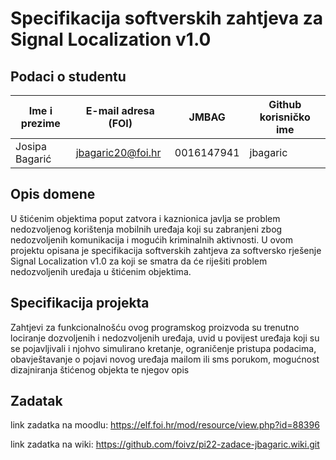
# Specifikacija softverskih zahtjeva za Signal Localization v1.0

## Podaci o studentu

Ime i prezime | E-mail adresa (FOI) | JMBAG | Github korisničko ime
------------  | ------------------- | ----- | ---------------------
Josipa Bagarić | jbagaric20@foi.hr | 0016147941 | jbagaric


## Opis domene
U štićenim objektima poput zatvora i kaznionica javlja se problem nedozvoljenog korištenja mobilnih uređaja koji su zabranjeni zbog nedozvoljenih komunikacija i mogućih kriminalnih aktivnosti. U ovom projektu opisana je specifikacija softverskih zahtjeva za softversko rješenje Signal Localization v1.0 za koji se smatra da će riješiti problem nedozvoljenih uređaja u štićenim objektima.

## Specifikacija projekta
Zahtjevi za funkcionalnošću ovog programskog proizvoda su trenutno lociranje dozvoljenih i nedozvoljenih uređaja, uvid u povijest uređaja koji su se pojavljivali i njohvo simulirano kretanje, ograničenje pristupa podacima, obavještavanje o pojavi novog uređaja mailom ili sms porukom, mogućnost dizajniranja štićenog objekta te njegov opis

## Zadatak
link zadatka na moodlu: https://elf.foi.hr/mod/resource/view.php?id=88396

link zadatka na wiki: https://github.com/foivz/pi22-zadace-jbagaric.wiki.git

